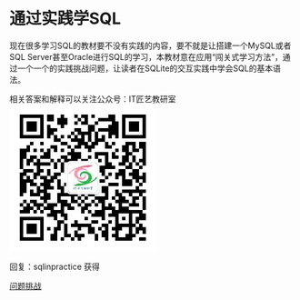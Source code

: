 通过实践学SQL
==================
现在很多学习SQL的教材要不没有实践的内容，要不就是让搭建一个MySQL或者SQL Server甚至Oracle进行SQL的学习，本教材意在应用“闯关式学习方法”，通过一个一个的实践挑战问题，让读者在SQLite的交互实践中学会SQL的基本语法。

相关答案和解释可以关注公众号：IT匠艺教研室  
![IT匠艺教研室](images/itcraftsmanship.jpg "IT匠艺教研室")

回复：sqlinpractice   获得

[问题挑战](./index.md)